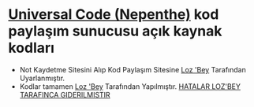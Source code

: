 # [Universal Code (Nepenthe)](https://discord.gg/WbMUB2k) kod paylaşım sunucusu açık kaynak kodları
- Not Kaydetme Sitesini Alıp Kod Paylaşım Sitesine [Loz 'Bey](https://discordapp.com/users/727762846183849996) Tarafından Uyarlanmıştır.
- Kodlar tamamen [Loz 'Bey](https://discordapp.com/users/727762846183849996) Tarafından Yapılmıştır.
[HATALAR LOZ'BEY TARAFINCA GIDERILMISTIR](https://www.instagram.com/ynsemrearpacii) 
